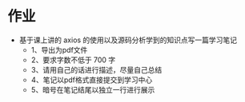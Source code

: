 # 作业

- 基于课上讲的 axios 的使用以及源码分析学到的知识点写一篇学习笔记
  - 1、导出为pdf文件
  - 2、要求字数不低于 700 字
  - 3、请用自己的话进行描述，尽量自己总结
  - 4、笔记以pdf格式直接提交到学习中心
  - 5、暗号在笔记结尾以独立一行进行展示